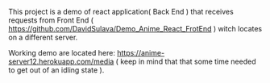 This project is a demo of react application( Back End ) that receives  requests from Front End ( https://github.com/DavidSulava/Demo_Anime_React_FrotEnd ) witch locates on a different server.

Working demo are located here: https://anime-server12.herokuapp.com/media ( keep in mind that that some time needed to get out of an idling state ).

